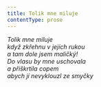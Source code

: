 ```yaml
---
title: Tolik mne miluje
contentType: prose
---
```


<section>

_Tolik mne miluje  
když zkřehnu v jejích rukou  
a tam dole jsem maličký!  
Do vlasu by mne uschovala  
a přiškrtila copem  
abych jí nevyklouzl ze smyčky_

</section>
